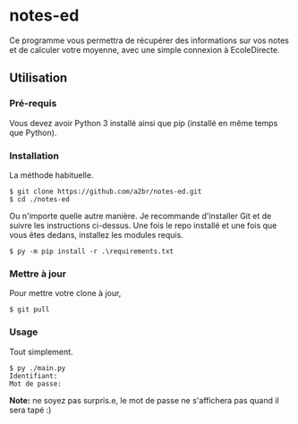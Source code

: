 # notes-ed
Ce programme vous permettra de récupérer des informations sur vos notes et de calculer votre moyenne, avec une simple 
connexion à EcoleDirecte.

## Utilisation
### Pré-requis
Vous devez avoir Python 3 installé ainsi que pip (installé en même temps que Python).
### Installation
La méthode habituelle.

```console
$ git clone https://github.com/a2br/notes-ed.git
$ cd ./notes-ed
```

Ou n'importe quelle autre manière. Je recommande d'installer Git et de suivre les instructions ci-dessus. 
Une fois le repo installé et une fois que vous êtes dedans, installez les modules requis.

```console
$ py -m pip install -r .\requirements.txt
```
### Mettre à jour
Pour mettre votre clone à jour,
```console
$ git pull
```
### Usage
Tout simplement.
```console
$ py ./main.py
Identifiant: 
Mot de passe: 
```
__Note:__ ne soyez pas surpris.e, le mot de passe ne s'affichera pas quand il sera tapé :)
